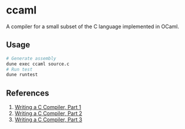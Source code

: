 # ccaml

A compiler for a small subset of the C language implemented in OCaml.

## Usage

```bash
# Generate assembly
dune exec ccaml source.c
# Run test
dune runtest
```

## References

1. [Writing a C Compiler, Part 1](https://norasandler.com/2017/11/29/Write-a-Compiler.html)
2. [Writing a C Compiler, Part 2](https://norasandler.com/2017/12/05/Write-a-Compiler-2.html)
3. [Writing a C Compiler, Part 3](https://norasandler.com/2017/12/15/Write-a-Compiler-3.html)
